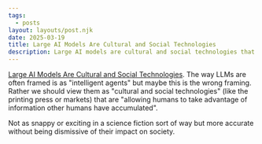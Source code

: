```yaml
---
tags:
  - posts
layout: layouts/post.njk
date: 2025-03-19
title: Large AI Models Are Cultural and Social Technologies
description: Large AI models are cultural and social technologies that are allowing humans to take advantage of information other humans have accumulated.
---
```


[Large AI Models Are Cultural and Social Technologies](https://www.programmablemutter.com/p/large-ai-models-are-cultural-and). The way LLMs are often framed is as "intelligent agents" but maybe this is the wrong framing. Rather we should view them as "cultural and social technologies" (like the printing press or markets) that are "allowing humans to take advantage of information other humans have accumulated".

Not as snappy or exciting in a science fiction sort of way but more accurate without being dismissive of their impact on society.

